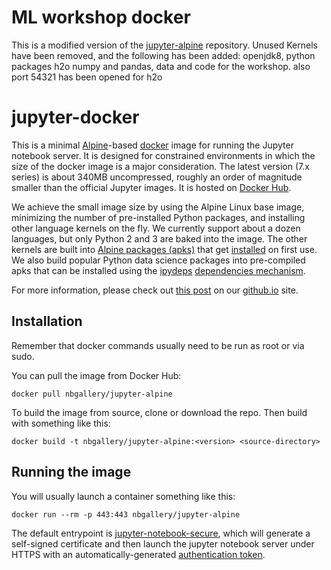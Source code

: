 # ML workshop docker
This is a modified version of the [jupyter-alpine](https://github.com/nbgallery/jupyter-alpine) repository.
Unused Kernels have been removed, and the following has been added:
openjdk8, python packages h2o numpy and pandas, data and code for the workshop. 
also port 54321 has been opened for h2o

# jupyter-docker

This is a minimal [Alpine](https://alpinelinux.org/)-based [docker](https://www.docker.com/) image for running the Jupyter notebook server.  It is designed for constrained environments in which the size of the docker image is a major consideration.  The latest version (7.x series) is about 340MB uncompressed, roughly an order of magnitude smaller than the official Jupyter images.  It is hosted on [Docker Hub](https://hub.docker.com/r/nbgallery/jupyter-alpine/).

We achieve the small image size by using the Alpine Linux base image, minimizing the number of pre-installed Python packages, and installing other language kernels on the fly.  We currently support about a dozen languages, but only Python 2 and 3 are baked into the image.  The other kernels are built into [Alpine packages (apks)](https://github.com/nbgallery/apks) that get [installed](kernels/installers) on first use.  We also build popular Python data science packages into pre-compiled apks that can be installed using the [ipydeps](https://github.com/nbgallery/ipydeps) [dependencies mechanism](https://github.com/nbgallery/ipydeps#dependencieslink).

For more information, please check out [this post](https://nbgallery.github.io/Jupyter-Docker.html) on our [github.io](https://nbgallery.github.io) site.

## Installation

Remember that docker commands usually need to be run as root or via sudo.

You can pull the image from Docker Hub: 

```
docker pull nbgallery/jupyter-alpine
```

To build the image from source, clone or download the repo.  Then build with something like this:

```
docker build -t nbgallery/jupyter-alpine:<version> <source-directory>
```

## Running the image

You will usually launch a container something like this:

```
docker run --rm -p 443:443 nbgallery/jupyter-alpine
```

The default entrypoint is [jupyter-notebook-secure](util/jupyter-notebook-secure), which will generate a self-signed certificate and then launch the jupyter notebook server under HTTPS with an automatically-generated [authentication token](http://jupyter-notebook.readthedocs.io/en/stable/security.html).

